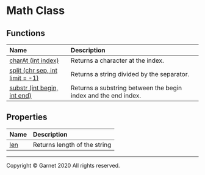 # Math Class

## Functions

|Name|Description|
|:-|:-|
|[charAt (int index)](/docs/en/releases/ches0/library/System/String/charAt(int).md)|Returns a character at the index.|
|[split (chr sep, int limit = -1)](/docs/en/releases/ches0/library/System/String/split(chr,int).md)|Returns a string divided by the separator.|
|[substr (int begin, int end)](/docs/en/releases/ches0/library/System/String/substr(int,int).md)|Returns a substring between the begin index and the end index.|

## Properties

|Name|Description|
|:-|:-|
|[len](/docs/en/releases/ches0/library/System/String/len.md)|Returns length of the string|

---

Copyright © Garnet 2020 All rights reserved.
